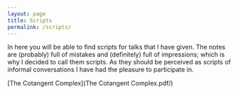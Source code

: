 ```yaml
---
layout: page
title: Scripts
permalink: /scripts/
---
```


In here you will be able to find scripts for talks that I have given. The notes are (probably) full of mistakes and (definitely) full of impressions; which is why I decided to call them scripts. As they should be perceived as scripts of informal conversations I have had the pleasure to participate in.

[The Cotangent Complex](The Cotangent Complex.pdf/)
